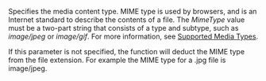 Specifies the media content type. MIME type is used by browsers, and is an Internet standard to describe the contents of a file. The *MimeType* value must be a two-part string that consists of a type and subtype, such as *image/jpeg* or *image/gif*. For more information, see [Supported Media Types](Working-With-Media-on-Records.md#SupportedMediaTypes). 

If this parameter is not specified, the function will deduct the MIME type from the file extension. For example the MIME type for a .jpg file is image/jpeg.
